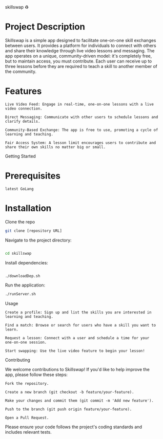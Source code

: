 skillswap ♻️

# Project Description

Skillswap is a simple app designed to facilitate one-on-one skill exchanges between users. It provides a platform for individuals to connect with others and share their knowledge through live video lessons and messaging. The app operates on a unique, community-driven model: it's completely free, but to maintain access, you must contribute. Each user can receive up to three lessons before they are required to teach a skill to another member of the community.

# Features

    Live Video Feed: Engage in real-time, one-on-one lessons with a live video connection.

    Direct Messaging: Communicate with other users to schedule lessons and clarify details.

    Community-Based Exchange: The app is free to use, promoting a cycle of learning and teaching.

    Fair Access System: A lesson limit encourages users to contribute and share their own skills no matter big or small.

Getting Started

# Prerequisites

    latest GoLang 

# Installation

Clone the repo
```Bash
git clone [repository URL]
```
Navigate to the project directory:
```Bash

cd skillswap
```
Install dependencies:
```Bash

./downloadDep.sh
```
Run the application:
```Bash
./runServer.sh
```
Usage

    Create a profile: Sign up and list the skills you are interested in learning and teaching.

    Find a match: Browse or search for users who have a skill you want to learn.

    Request a lesson: Connect with a user and schedule a time for your one-on-one session.

    Start swapping: Use the live video feature to begin your lesson!

Contributing

We welcome contributions to Skillswap! If you'd like to help improve the app, please follow these steps:

    Fork the repository.

    Create a new branch (git checkout -b feature/your-feature).

    Make your changes and commit them (git commit -m 'Add new feature').

    Push to the branch (git push origin feature/your-feature).

    Open a Pull Request.

Please ensure your code follows the project's coding standards and includes relevant tests.
